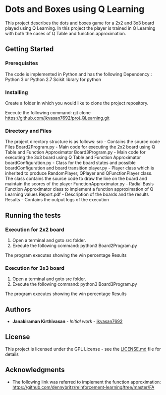 # Dots and Boxes using Q Learning

This project describes the dots and boxes game for a 2x2 and 3x3 board played using Q Learning. In this project the player is trained in Q Learning with both the cases of Q Table and function approximation.

## Getting Started

### Prerequisites

The code is implemented in Python and has the following Dependency :
Python 3 or Python 2.7
Scikit library for python

### Installing

Create a folder in which you would like to clone the project repository.

Execute the following command:
git clone https://github.com/jkvasan7692/proj_QLearning.git

### Directory and Files

The project directory structure is as follows:
src - Contains the source code Files
  Board2Program.py - Main code for executing the 2x2 board using Q Table and Function Approximator
  Board3Program.py - Main code for executing the 3x3 board using Q Table and Function Approximator
  boardConfiguration.py - Class for the board states and possible boardConfiguration and board transition
  player.py - Player class which is inherited to produce RandomPlayer, QPlayer and QFunctionPlayer class. The class contains the source code to draw the line on the board and maintain the scores of the player
  FunctionApproximator.py - Radial Basis Function Approximator class to implement a function approximation of Q Learning values
Report.pdf - Description of the boards and the results
Results - Contains the output logs of the execution

## Running the tests

### Execution for 2x2 board
1. Open a terminal and goto src folder.
2. Execute the following command:
python3 Board2Program.py

The program executes showing the win percentage Results

### Execution for 3x3 board
1. Open a terminal and goto src folder.
2. Execute the following command:
python3 Board3Program.py

The program executes showing the win percentage Results

## Authors

* **Janakiraman Kirthivasan** - *Initial work* - [jkvasan7692](https://github.com/jkvasan7692)

## License

This project is licensed under the GPL License - see the [LICENSE.md](LICENSE.md) file for details

## Acknowledgments

* The following link was referred to implement the function approximation: https://github.com/dennybritz/reinforcement-learning/tree/master/FA
